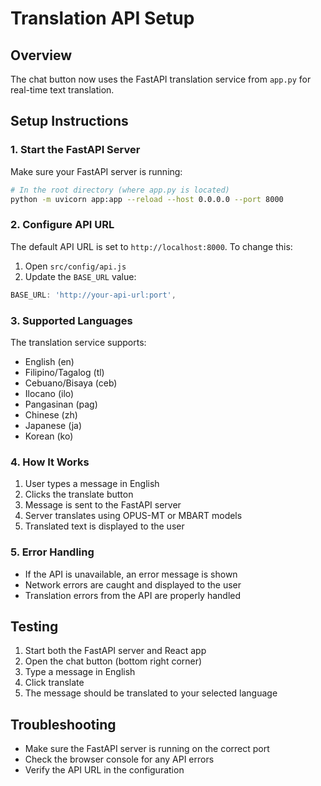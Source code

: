 # Translation API Setup

## Overview
The chat button now uses the FastAPI translation service from `app.py` for real-time text translation.

## Setup Instructions

### 1. Start the FastAPI Server
Make sure your FastAPI server is running:
```bash
# In the root directory (where app.py is located)
python -m uvicorn app:app --reload --host 0.0.0.0 --port 8000
```

### 2. Configure API URL
The default API URL is set to `http://localhost:8000`. To change this:

1. Open `src/config/api.js`
2. Update the `BASE_URL` value:
```javascript
BASE_URL: 'http://your-api-url:port',
```

### 3. Supported Languages
The translation service supports:
- English (en)
- Filipino/Tagalog (tl)
- Cebuano/Bisaya (ceb)
- Ilocano (ilo)
- Pangasinan (pag)
- Chinese (zh)
- Japanese (ja)
- Korean (ko)

### 4. How It Works
1. User types a message in English
2. Clicks the translate button
3. Message is sent to the FastAPI server
4. Server translates using OPUS-MT or MBART models
5. Translated text is displayed to the user

### 5. Error Handling
- If the API is unavailable, an error message is shown
- Network errors are caught and displayed to the user
- Translation errors from the API are properly handled

## Testing
1. Start both the FastAPI server and React app
2. Open the chat button (bottom right corner)
3. Type a message in English
4. Click translate
5. The message should be translated to your selected language

## Troubleshooting
- Make sure the FastAPI server is running on the correct port
- Check the browser console for any API errors
- Verify the API URL in the configuration
